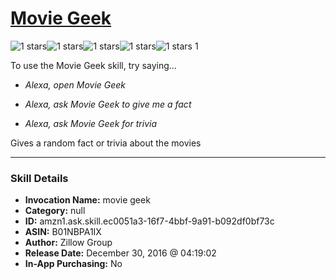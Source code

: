 # [Movie Geek](http://alexa.amazon.com/#skills/amzn1.ask.skill.ec0051a3-16f7-4bbf-9a91-b092df0bf73c)
![1 stars](../../images/ic_star_black_18dp_1x.png)![1 stars](../../images/ic_star_border_black_18dp_1x.png)![1 stars](../../images/ic_star_border_black_18dp_1x.png)![1 stars](../../images/ic_star_border_black_18dp_1x.png)![1 stars](../../images/ic_star_border_black_18dp_1x.png) 1

To use the Movie Geek skill, try saying...

* *Alexa, open Movie Geek*

* *Alexa, ask Movie Geek to give me a fact*

* *Alexa, ask Movie Geek for trivia*

Gives a random fact or trivia about the movies

***

### Skill Details

* **Invocation Name:** movie geek
* **Category:** null
* **ID:** amzn1.ask.skill.ec0051a3-16f7-4bbf-9a91-b092df0bf73c
* **ASIN:** B01NBPA1IX
* **Author:** Zillow Group
* **Release Date:** December 30, 2016 @ 04:19:02
* **In-App Purchasing:** No
